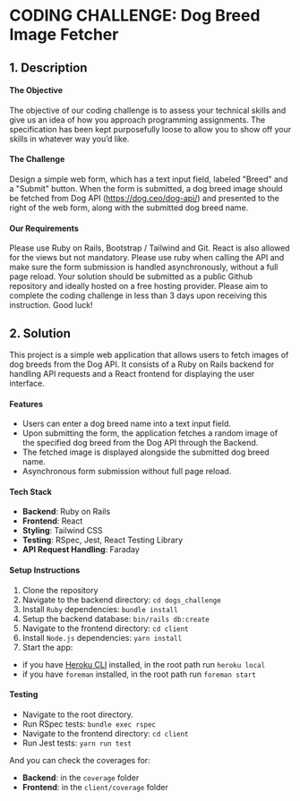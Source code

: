 # CODING CHALLENGE: Dog Breed Image Fetcher

## 1. Description

#### The Objective

The objective of our coding challenge is to assess your technical skills and give us
an idea of how you approach programming assignments. The specification has
been kept purposefully loose to allow you to show off your skills in whatever way
you’d like.

#### The Challenge

Design a simple web form, which has a text input field, labeled "Breed" and a
"Submit" button. When the form is submitted, a dog breed image should be
fetched from Dog API (https://dog.ceo/dog-api/) and presented to the right of the
web form, along with the submitted dog breed name.

#### Our Requirements

Please use Ruby on Rails, Bootstrap / Tailwind and Git. React is also allowed for
the views but not mandatory. Please use ruby when calling the API and make sure
the form submission is handled asynchronously, without a full page reload. Your
solution should be submitted as a public Github repository and ideally hosted on a
free hosting provider. Please aim to complete the coding challenge in less than 3
days upon receiving this instruction. Good luck!

## 2. Solution

This project is a simple web application that allows users to fetch images of dog breeds from the Dog API. It consists of a Ruby on Rails backend for handling API requests and a React frontend for displaying the user interface.

#### Features

- Users can enter a dog breed name into a text input field.
- Upon submitting the form, the application fetches a random image of the specified dog breed from the Dog API through the Backend.
- The fetched image is displayed alongside the submitted dog breed name.
- Asynchronous form submission without full page reload.

#### Tech Stack

- **Backend**: Ruby on Rails
- **Frontend**: React
- **Styling**: Tailwind CSS
- **Testing**: RSpec, Jest, React Testing Library
- **API Request Handling**: Faraday

#### Setup Instructions

1. Clone the repository
2. Navigate to the backend directory: `cd dogs_challenge`
3. Install `Ruby` dependencies: `bundle install`
4. Setup the backend database: `bin/rails db:create`
5. Navigate to the frontend directory: `cd client`
6. Install `Node.js` dependencies: `yarn install`
7. Start the app:

- if you have [Heroku CLI](https://devcenter.heroku.com/articles/heroku-cli#install-the-heroku-cli) installed, in the root path run `heroku local`
- if you have `foreman` installed, in the root path run `foreman start`

#### Testing

- Navigate to the root directory.
- Run RSpec tests: `bundle exec rspec`
- Navigate to the frontend directory: `cd client`
- Run Jest tests: `yarn run test`

And you can check the coverages for:

- **Backend**: in the `coverage` folder
- **Frontend**: in the `client/coverage` folder
